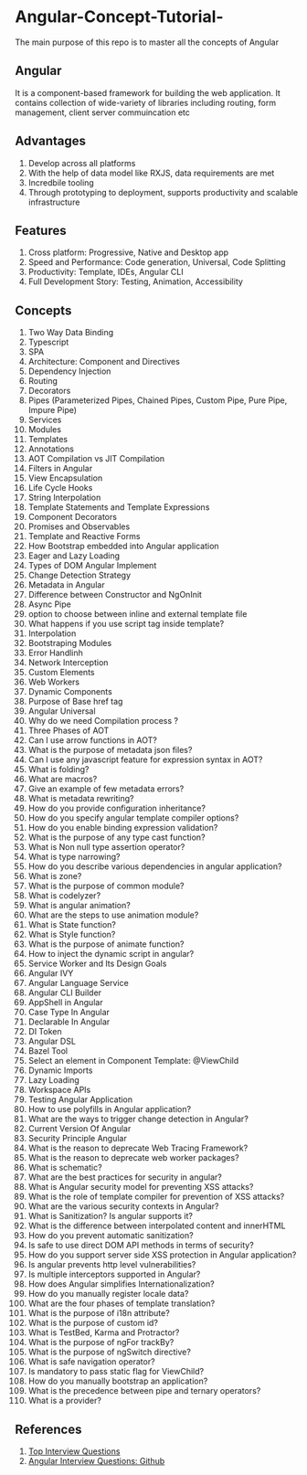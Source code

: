 # Angular-Concept-Tutorial-
The main purpose of this repo is to master all the concepts of Angular

## Angular

It is a component-based framework for building the web application. It contains collection of wide-variety of libraries
including routing, form management, client server commuincation etc
## Advantages

1. Develop across all platforms
2. With the help of data model like RXJS, data requirements are met
3. Incredbile tooling
4. Through prototyping to deployment, supports productivity and scalable infrastructure

## Features
1. Cross platform: Progressive, Native and Desktop app
2. Speed and Performance: Code generation, Universal, Code Splitting
3. Productivity: Template, IDEs, Angular CLI
4. Full Development Story: Testing, Animation, Accessibility

## Concepts

1. Two Way Data Binding
2. Typescript
3. SPA
4. Architecture: Component and Directives
5. Dependency Injection
6. Routing
7. Decorators
8. Pipes (Parameterized Pipes, Chained Pipes, Custom Pipe, Pure Pipe, Impure Pipe)
9. Services
10. Modules
11. Templates
12. Annotations
13. AOT Compilation vs JIT Compilation
14. Filters in Angular
15. View Encapsulation
16. Life Cycle Hooks
17. String Interpolation
18. Template Statements and Template Expressions
19. Component Decorators
20. Promises and Observables
21. Template and Reactive Forms
22. How Bootstrap embedded into Angular application
23. Eager and Lazy Loading
24. Types of DOM Angular Implement
25. Change Detection Strategy
26. Metadata in Angular
27. Difference between Constructor and NgOnInit
28. Async Pipe
29. option to choose between inline and external template file
30. What happens if you use script tag inside template?
31. Interpolation
32. Bootstraping Modules
33. Error Handlinh
34. Network Interception
35. Custom Elements
36. Web Workers
37. Dynamic Components
38. Purpose of Base href tag
39. Angular Universal
40. Why do we need Compilation process ?
41. Three Phases of AOT
42. Can I use arrow functions in AOT?
43. What is the purpose of metadata json files?
44. Can I use any javascript feature for expression syntax in AOT?
45. What is folding?
46. What are macros?
47. Give an example of few metadata errors?
48. What is metadata rewriting?
49. How do you provide configuration inheritance?
50. How do you specify angular template compiler options?
51. How do you enable binding expression validation?
52. What is the purpose of any type cast function?
53. What is Non null type assertion operator?
54. What is type narrowing?
55. How do you describe various dependencies in angular application?
56. What is zone?
57. What is the purpose of common module?
58. What is codelyzer?
59. What is angular animation?
60. What are the steps to use animation module?
61. What is State function?
62. What is Style function?
63. What is the purpose of animate function?
64. How to inject the dynamic script in angular?
65. Service Worker and Its Design Goals
66. Angular IVY
67. Angular Language Service
68. Angular CLI Builder
69. AppShell in Angular
70. Case Type In Angular
71. Declarable In Angular
72. DI Token
73. Angular DSL
74. Bazel Tool
75. Select an element in Component Template: @ViewChild
76. Dynamic Imports
77. Lazy Loading
78. Workspace APIs
79. Testing Angular Application
80. How to use polyfills in Angular application?
81. What are the ways to trigger change detection in Angular?
82. Current Version Of Angular
83. Security Principle Angular
84. What is the reason to deprecate Web Tracing Framework?
85. What is the reason to deprecate web worker packages?
86. What is schematic?
87. What are the best practices for security in angular?
88. What is Angular security model for preventing XSS attacks?
89. What is the role of template compiler for prevention of XSS attacks?
90. What are the various security contexts in Angular?
91. What is Sanitization? Is angular supports it?
92. What is the difference between interpolated content and innerHTML
93. How do you prevent automatic sanitization?
94. Is safe to use direct DOM API methods in terms of security?
95. How do you support server side XSS protection in Angular application?
96. Is angular prevents http level vulnerabilities?
97. Is multiple interceptors supported in Angular?
98. How does Angular simplifies Internationalization?
99. How do you manually register locale data?
100. What are the four phases of template translation?
101. What is the purpose of i18n attribute?
102. What is the purpose of custom id?
103. What is TestBed, Karma and Protractor?
104. What is the purpose of ngFor trackBy?
105. What is the purpose of ngSwitch directive?
106. What is safe navigation operator?
107. Is mandatory to pass static flag for ViewChild?
108. How do you manually bootstrap an application?
109. What is the precedence between pipe and ternary operators?
110. What is a provider?

## References

1. [Top Interview Questions](https://www.simplilearn.com/tutorials/angular-tutorial/angular-interview-questions)
2. [Angular Interview Questions: Github](https://github.com/sudheerj/angular-interview-questions)

